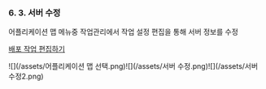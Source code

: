 ### 6. 3. 서버 수정

어플리케이션 맵 메뉴중 작업관리에서 작업 설정 편집을 통해 서버 정보를 수정

[배포 작업 편집하기](/applicationmap/job/etc.md)

![](/assets/어플리케이션 맵 선택.png)![](/assets/서버 수정.png)![](/assets/서버 수정2.png)

